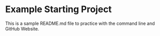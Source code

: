# Example Starting Project
This is a sample README.md file to practice with the command line and GitHub Website.
